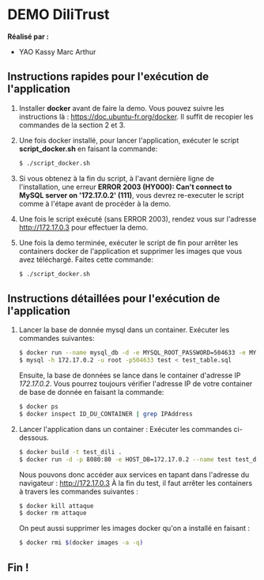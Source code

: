 # DEMO DiliTrust

**Réalisé par :**

* YAO Kassy Marc Arthur


## Instructions rapides pour l'exécution de l'application

1. Installer **docker** avant de faire la demo. Vous pouvez suivre les instructions là : https://doc.ubuntu-fr.org/docker. Il suffit de recopier les commandes de la section 2 et 3.

2. Une fois docker installé, pour lancer l'application, exécuter le script **script_docker.sh** en faisant la commande:
    ```sh
    $ ./script_docker.sh
    ```

3. Si vous obtenez à la fin du script, à l'avant dernière ligne de l'installation, une erreur **ERROR 2003 (HY000): Can't connect to MySQL server on '172.17.0.2' (111)**, vous devrez re-executer le script comme à l'étape avant de procéder à la demo.

4. Une fois le script exécuté (sans ERROR 2003), rendez vous sur l'adresse http://172.17.0.3 pour effectuer la demo.

5. Une fois la demo terminée, exécuter le script de fin pour arrêter les containers docker de l'application et supprimer les images que vous avez téléchargé. Faites cette commande:
    ```sh
    $ ./script_docker.sh
    ```

## Instructions détaillées pour l'exécution de l'application

1. Lancer la base de donnée mysql dans un container.
    Exécuter les commandes suivantes:
    ```sh
    $ docker run --name mysql_db -d -e MYSQL_ROOT_PASSWORD=504633 -e MYSQL_DATABASE=test mysql:5.7
    $ mysql -h 172.17.0.2 -u root -p504633 test < test_table.sql
    ```
    Ensuite, la base de données se lance dans le container d'adresse IP *172.17.0.2*. Vous pourrez toujours vérifier l'adresse IP de votre container de base de donnée en faisant la commande:
    ```sh
    $ docker ps
    $ docker inspect ID_DU_CONTAINER | grep IPAddress
    ```

2. Lancer l'application dans un container :
    Exécuter les commandes ci-dessous.
    ```sh
    $ docker build -t test_dili .
    $ docker run -d -p 8080:80 -e HOST_DB=172.17.0.2 --name test test_dili
    ```
    Nous pouvons donc accéder aux services en tapant dans l'adresse du navigateur : http://172.17.0.3
    À la fin du test, il faut arrêter les containers à travers les commandes suivantes :
    ```sh
    $ docker kill attaque
    $ docker rm attaque
    ```
    On peut aussi supprimer les images docker qu'on a installé en faisant :
    ```sh
    $ docker rmi $(docker images -a -q)
    ```

## Fin !

